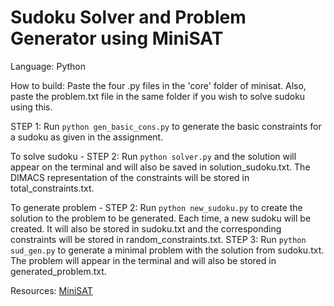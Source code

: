 # Sudoku Solver and Problem Generator using MiniSAT #
Language: Python

How to build:
Paste the four .py files in the 'core' folder of minisat. Also, paste the problem.txt file in the same folder if you wish to solve sudoku using this.

STEP 1: Run `python gen_basic_cons.py` to generate the basic constraints for a sudoku as given in the assignment.

To solve sudoku -
STEP 2: Run `python solver.py` and the solution will appear on the terminal and will also be saved in solution_sudoku.txt. The DIMACS representation of the constraints will be stored in total_constraints.txt.

To generate problem -
STEP 2: Run `python new_sudoku.py` to create the solution to the problem to be generated. Each time, a new sudoku will be created. It will also be stored in sudoku.txt and the corresponding constraints will be stored in random_constraints.txt.
STEP 3: Run `python sud_gen.py` to generate a minimal problem with the solution from sudoku.txt. The problem will appear in the terminal and will also be stored in generated_problem.txt.

Resources: [MiniSAT](http://minisat.se/)
